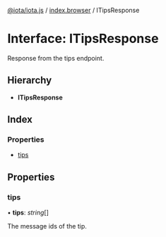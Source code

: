 [@iota/iota.js](../README.md) / [index.browser](../modules/index_browser.md) / ITipsResponse

# Interface: ITipsResponse

Response from the tips endpoint.

## Hierarchy

* **ITipsResponse**

## Index

### Properties

* [tips](index_browser.itipsresponse.md#tips)

## Properties

### tips

• **tips**: *string*[]

The message ids of the tip.
